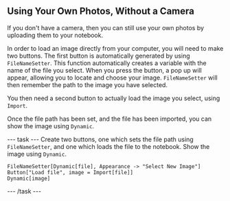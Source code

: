 ## Using Your Own Photos, Without a Camera

If you don't have a camera, then you can still use your own photos by uploading them to your notebook.

In order to load an image directly from your computer, you will need to make two buttons. The first button is automatically generated by using `FileNameSetter`. This function automatically creates a variable with the name of the file you select. When you press the button, a pop up will appear, allowing you to locate and choose your image. `FileNameSetter` will then remember the path to the image you have selected.

You then need a second button to actually load the image you select, using `Import`.

Once the file path has been set, and the file has been imported, you can show the image using `Dynamic`.

--- task ---
Create two buttons, one which sets the file path using `FileNameSetter`, and one which loads the file to the notebook.
Show the image using `Dynamic`.

```
FileNameSetter[Dynamic[file], Appearance -> "Select New Image"]
Button["Load file", image = Import[file]]
Dynamic[image]
```
--- /task ---
